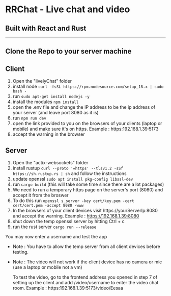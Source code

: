 # RRChat - Live chat and video #
## Built with React and Rust ##
--------------------------------
## Clone the Repo to your server machine ##
## Client ##
1. Open the "livelyChat" folder
2. install node `curl -fsSL https://rpm.nodesource.com/setup_18.x | sudo bash -`
3. run `sudo apt-get install nodejs -y`
4. install the modules `npm install`
5. open the .env file and change the IP address to be the ip address of your server (and leave port 8080 as it is)
6. run `npm run dev`
7. open the link provided to you on the browsers of your clients (laptop or mobile) and make sure it's on https. Example : https:192.168.1.39:5173
8. accept the warning in the browser

## Server ##
1. Open the "actix-websockets" folder
2. install rustup `curl --proto '=https' --tlsv1.2 -sSf https://sh.rustup.rs | sh` and follow the instructions
4. update openssl `sudo apt install pkg-config libssl-dev`
3. run `cargo build` (this will take some time since there are a lot packages)
4. We need to run a temporary https page on the server's port (8080) and accept it from the broswer
5. To do this run `openssl s_server -key cert/key.pem -cert cert/cert.pem -accept 8080 -www`
6. In the browsers of your client devices visit https://yourServerIp:8080 and accept the warning. Example : https://192.168.1.39:8080
7. shut down the temp openssl server by hitting Ctrl + c
8. run the rust server `cargo run --release`
  
You may now enter a username and test the app
  
- Note : You have to allow the temp server from all client devices before testing.
- Note : The video will not work if the client device has no camera or mic (use a laptop or mobile not a vm)

  To test the video, go to the frontend address you opened in step 7 of setting up the client and add /video/username to enter the video chat room.
  Example : https:192.168.1.39:5173/video/Eesaa
